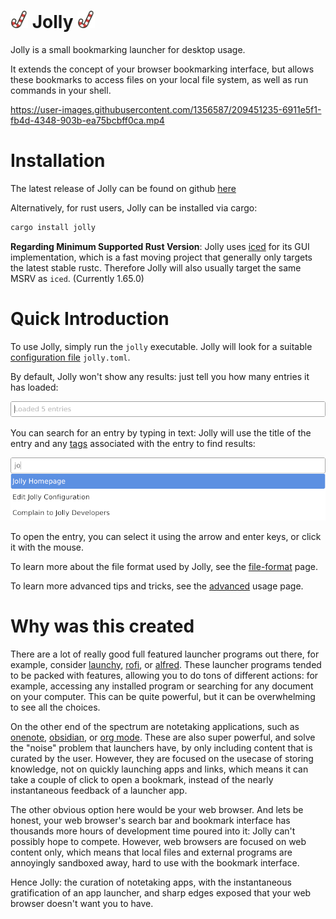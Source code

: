 # <img src="icon/jolly.svg" style="height: 1em;"/> Jolly <img src="icon/jolly.svg" style="height: 1em;"/>
Jolly is a small bookmarking launcher for desktop usage.

It extends the concept of your browser bookmarking interface, but
allows these bookmarks to access files on your local file system, as
well as run commands in your shell.

https://user-images.githubusercontent.com/1356587/209451235-6911e5f1-fb4d-4348-903b-ea75bcbff0ca.mp4

# Installation

The latest release of Jolly can be found on github [here](https://github.com/apgoetz/jolly/releases/latest)

Alternatively, for rust users, Jolly can be installed via cargo:

```bash
cargo install jolly
```

**Regarding Minimum Supported Rust Version**: Jolly
uses [iced](https://github.com/iced-rs/iced) for its GUI implementation, which
is a fast moving project that generally only targets the latest stable
rustc. Therefore Jolly will also usually target the same MSRV as
`iced`. (Currently 1.65.0)

# Quick Introduction

To use Jolly, simply run the `jolly` executable. Jolly will look for a
suitable [configuration file](docs/file-format.md#locations) `jolly.toml`. 

By default, Jolly won't show any results: just tell you how many entries it has loaded:

![startup page](docs/static/startup.png)

You can search for an entry by typing in text: Jolly will use the
title of the entry and any [tags](docs/file-format.md#tags) associated
with the entry to find results:

![startup page](docs/static/basic-search.png)

To open the entry, you can select it using the arrow and enter keys,
or click it with the mouse.

To learn more about the file format used by Jolly, see the [file-format](docs/file-format.md) page.

To learn more advanced tips and tricks, see the [advanced](docs/advanced.md) usage page.

# Why was this created
There are a lot of really good full featured launcher programs out
there, for example, consider [launchy](https://www.launchy.net/),
[rofi](https://github.com/davatorium/rofi),
or [alfred](https://www.alfredapp.com/). These launcher programs tended
to be packed with features, allowing you to do tons of different
actions: for example, accessing any installed program or searching for
any document on your computer. This can be quite powerful, but it can
be overwhelming to see all the choices. 

On the other end of the spectrum are notetaking applications, such as
[onenote](https://www.onenote.com), [obsidian](https://obsidian.md/),
or [org mode](https://orgmode.org/). These are also super powerful,
and solve the "noise" problem that launchers have, by only including
content that is curated by the user. However, they are focused on the
usecase of storing knowledge, not on quickly launching apps and links,
which means it can take a couple of click to open a bookmark, instead
of the nearly instantaneous feedback of a launcher app.

The other obvious option here would be your web browser. And lets be
honest, your web browser's search bar and bookmark interface has
thousands more hours of development time poured into it:
Jolly can't possibly hope to compete. However, web browsers are
focused on web content only, which means that local files and external
programs are annoyingly sandboxed away, hard to use with the bookmark
interface. 

Hence Jolly: the curation of notetaking apps, with the instantaneous
gratification of an app launcher, and sharp edges exposed that your
web browser doesn't want you to have.
